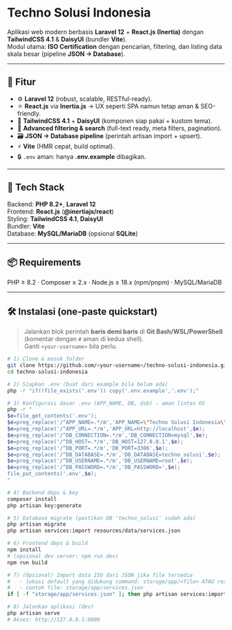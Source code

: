# Techno Solusi Indonesia

Aplikasi web modern berbasis **Laravel 12** + **React.js (Inertia)** dengan **TailwindCSS 4.1** & **DaisyUI** (bundler **Vite**).  
Modul utama: **ISO Certification** dengan pencarian, filtering, dan listing data skala besar (pipeline **JSON → Database**).

---

## 🚀 Fitur
- ⚙️ **Laravel 12** (robust, scalable, RESTful-ready).
- ⚛️ **React.js** via **Inertia.js** → UX seperti SPA namun tetap aman & SEO-friendly.
- 🎨 **TailwindCSS 4.1** + **DaisyUI** (komponen siap pakai + kustom tema).
- 🔎 **Advanced filtering & search** (full-text ready, meta filters, pagination).
- 🗃️ **JSON → Database pipeline** (perintah artisan import + upsert).
- ⚡ **Vite** (HMR cepat, build optimal).
- 🔒 `.env` aman: hanya **.env.example** dibagikan.

---

## 🧰 Tech Stack
Backend: **PHP 8.2+**, **Laravel 12**  
Frontend: **React.js** (**@inertiajs/react**)  
Styling: **TailwindCSS 4.1**, **DaisyUI**  
Bundler: **Vite**  
Database: **MySQL/MariaDB** (opsional **SQLite**)

---

## 📦 Requirements
PHP ≥ 8.2 · Composer ≥ 2.x · Node.js ≥ 18.x (npm/pnpm) · MySQL/MariaDB

---

## 🛠️ Instalasi (one-paste quickstart)

> Jalankan blok perintah **baris demi baris** di **Git Bash/WSL/PowerShell** (komentar dengan `#` aman di kedua shell).  
> Ganti `<your-username>` bila perlu.

```bash
# 1) Clone & masuk folder
git clone https://github.com/<your-username>/techno-solusi-indonesia.git
cd techno-solusi-indonesia

# 2) Siapkan .env (buat dari example bila belum ada)
php -r "if(!file_exists('.env')) copy('.env.example','.env');"

# 3) Konfigurasi dasar .env (APP_NAME, DB, dsb) - aman lintas OS
php -r "
$e=file_get_contents('.env');
$e=preg_replace('/^APP_NAME=.*/m','APP_NAME=\"Techno Solusi Indonesia\"',$e);
$e=preg_replace('/^APP_URL=.*/m','APP_URL=http://localhost',$e);
$e=preg_replace('/^DB_CONNECTION=.*/m','DB_CONNECTION=mysql',$e);
$e=preg_replace('/^DB_HOST=.*/m','DB_HOST=127.0.0.1',$e);
$e=preg_replace('/^DB_PORT=.*/m','DB_PORT=3306',$e);
$e=preg_replace('/^DB_DATABASE=.*/m','DB_DATABASE=techno_solusi',$e);
$e=preg_replace('/^DB_USERNAME=.*/m','DB_USERNAME=root',$e);
$e=preg_replace('/^DB_PASSWORD=.*/m','DB_PASSWORD=',$e);
file_put_contents('.env',$e);
"

# 4) Backend deps & key
composer install
php artisan key:generate

# 5) Database migrate (pastikan DB 'techno_solusi' sudah ada)
php artisan migrate
php artisan services:import resources/data/services.json

# 6) Frontend deps & build
npm install
# (opsional dev server: npm run dev)
npm run build

# 7) (Opsional) Import data ISO dari JSON jika file tersedia
#   - lokasi default yang didukung command: storage/app/<file> ATAU resources/data/<file>
#   - contoh file: storage/app/services.json
if [ -f "storage/app/services.json" ]; then php artisan services:import storage/app/services.json --fresh; fi 2>/dev/null || php artisan services:import storage/app/services.json --fresh

# 8) Jalankan aplikasi (dev)
php artisan serve
# Akses: http://127.0.0.1:8000

